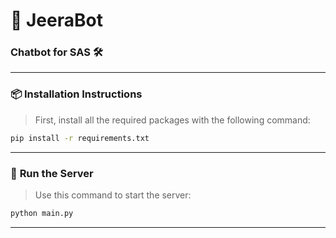 # **🌿 JeeraBot**
### Chatbot for **SAS** 🛠️

---

### 📦 **Installation Instructions**

> First, install all the required packages with the following command:

```bash
pip install -r requirements.txt
```

---

### 🚀 **Run the Server**

> Use this command to start the server:

```bash
python main.py
```

---
